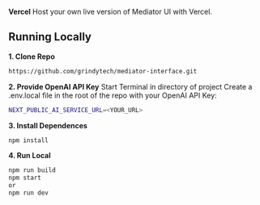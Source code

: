 **Vercel**
Host your own live version of Mediator UI with Vercel.

## Running Locally

**1. Clone Repo**

```bash
https://github.com/grindytech/mediator-interface.git
```

**2. Provide OpenAI API Key**
Start Terminal in directory of project
Create a .env.local file in the root of the repo with your OpenAI API Key:

```bash
NEXT_PUBLIC_AI_SERVICE_URL=<YOUR_URL>
```

**3. Install Dependences**

```bash
npm install
```

**4. Run Local**

```bash
npm run build
npm start
or
npm run dev
```
